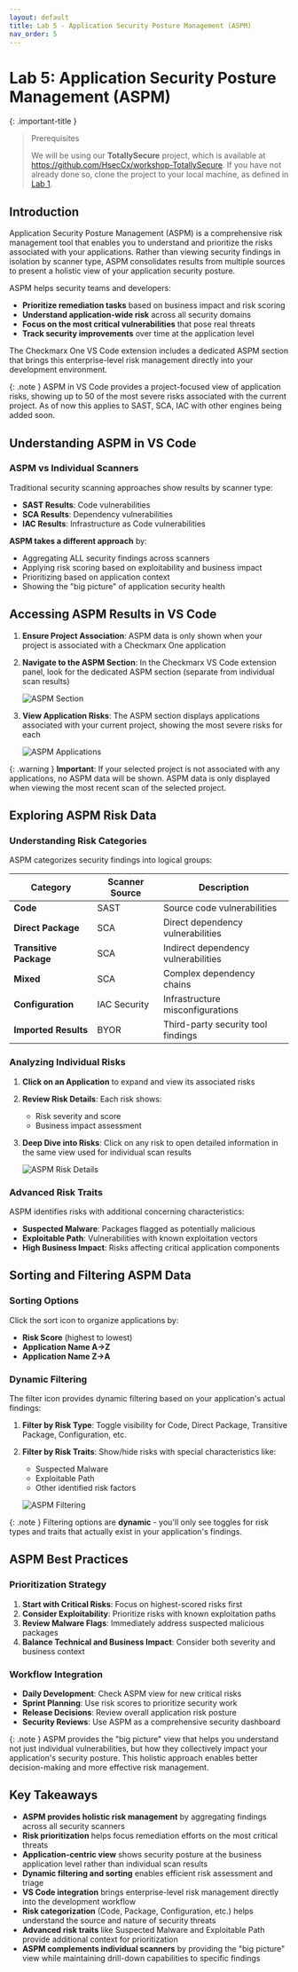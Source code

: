 ```yaml
---
layout: default
title: Lab 5 - Application Security Posture Management (ASPM)
nav_order: 5
---
```


# Lab 5: Application Security Posture Management (ASPM)

{: .important-title }
> Prerequisites
>
> We will be using our __TotallySecure__ project, which is available at https://github.com/HsecCx/workshop-TotallySecure. If you have not already done so, clone the project to your local machine, as defined in [Lab 1](../lab1_setup/).

## Introduction

Application Security Posture Management (ASPM) is a comprehensive risk management tool that enables you to understand and prioritize the risks associated with your applications. Rather than viewing security findings in isolation by scanner type, ASPM consolidates results from multiple sources to present a holistic view of your application security posture.

ASPM helps security teams and developers:
- __Prioritize remediation tasks__ based on business impact and risk scoring
- __Understand application-wide risk__ across all security domains
- __Focus on the most critical vulnerabilities__ that pose real threats
- __Track security improvements__ over time at the application level

The Checkmarx One VS Code extension includes a dedicated ASPM section that brings this enterprise-level risk management directly into your development environment.

{: .note }
ASPM in VS Code provides a project-focused view of application risks, showing up to 50 of the most severe risks associated with the current project. As of now this applies to SAST, SCA, IAC with other engines being added soon.

## Understanding ASPM in VS Code

### ASPM vs Individual Scanners

Traditional security scanning approaches show results by scanner type:
- __SAST Results__: Code vulnerabilities
- __SCA Results__: Dependency vulnerabilities  
- __IAC Results__: Infrastructure as Code vulnerabilities

__ASPM takes a different approach__ by:
- Aggregating ALL security findings across scanners
- Applying risk scoring based on exploitability and business impact
- Prioritizing based on application context
- Showing the "big picture" of application security health

## Accessing ASPM Results in VS Code

1. __Ensure Project Association__: ASPM data is only shown when your project is associated with a Checkmarx One application

2. __Navigate to the ASPM Section__: In the Checkmarx VS Code extension panel, look for the dedicated ASPM section (separate from individual scan results)

    ![ASPM Section](./assets/images/aspm_section.png "ASPM Section in VS Code")

3. __View Application Risks__: The ASPM section displays applications associated with your current project, showing the most severe risks for each

    ![ASPM Applications](./assets/images/aspm_applications.png "ASPM Applications View")

{: .warning }
__Important__: If your selected project is not associated with any applications, no ASPM data will be shown. ASPM data is only displayed when viewing the most recent scan of the selected project.

## Exploring ASPM Risk Data

### Understanding Risk Categories

ASPM categorizes security findings into logical groups:

| Category | Scanner Source | Description |
|----------|----------------|-------------|
| __Code__ | SAST | Source code vulnerabilities |
| __Direct Package__ | SCA | Direct dependency vulnerabilities |
| __Transitive Package__ | SCA | Indirect dependency vulnerabilities |
| __Mixed__ | SCA | Complex dependency chains |
| __Configuration__ | IAC Security | Infrastructure misconfigurations |
| __Imported Results__ | BYOR | Third-party security tool findings |

### Analyzing Individual Risks

1. __Click on an Application__ to expand and view its associated risks

2. __Review Risk Details__: Each risk shows:
   - Risk severity and score
   - Business impact assessment

3. __Deep Dive into Risks__: Click on any risk to open detailed information in the same view used for individual scan results

    ![ASPM Risk Details](./assets/images/aspm_risk_details.png "ASPM Risk Details")

### Advanced Risk Traits

ASPM identifies risks with additional concerning characteristics:

- __Suspected Malware__: Packages flagged as potentially malicious
- __Exploitable Path__: Vulnerabilities with known exploitation vectors
- __High Business Impact__: Risks affecting critical application components

## Sorting and Filtering ASPM Data

### Sorting Options

Click the sort icon to organize applications by:
- __Risk Score__ (highest to lowest)
- __Application Name A→Z__
- __Application Name Z→A__

### Dynamic Filtering

The filter icon provides dynamic filtering based on your application's actual findings:

1. __Filter by Risk Type__: Toggle visibility for Code, Direct Package, Transitive Package, Configuration, etc.

2. __Filter by Risk Traits__: Show/hide risks with special characteristics like:
   - Suspected Malware
   - Exploitable Path
   - Other identified risk factors

    ![ASPM Filtering](./assets/images/aspm_filtering.png "ASPM Filtering Options")

{: .note }
Filtering options are __dynamic__ - you'll only see toggles for risk types and traits that actually exist in your application's findings.

## ASPM Best Practices

### Prioritization Strategy

1. __Start with Critical Risks__: Focus on highest-scored risks first
2. __Consider Exploitability__: Prioritize risks with known exploitation paths
3. __Review Malware Flags__: Immediately address suspected malicious packages
4. __Balance Technical and Business Impact__: Consider both severity and business context

### Workflow Integration

- __Daily Development__: Check ASPM view for new critical risks
- __Sprint Planning__: Use risk scores to prioritize security work
- __Release Decisions__: Review overall application risk posture
- __Security Reviews__: Use ASPM as a comprehensive security dashboard

{: .note }
ASPM provides the "big picture" view that helps you understand not just individual vulnerabilities, but how they collectively impact your application's security posture. This holistic approach enables better decision-making and more effective risk management.

## Key Takeaways

- __ASPM provides holistic risk management__ by aggregating findings across all security scanners
- __Risk prioritization__ helps focus remediation efforts on the most critical threats
- __Application-centric view__ shows security posture at the business application level rather than individual scan results
- __Dynamic filtering and sorting__ enables efficient risk assessment and triage
- __VS Code integration__ brings enterprise-level risk management directly into the development workflow
- __Risk categorization__ (Code, Package, Configuration, etc.) helps understand the source and nature of security threats
- __Advanced risk traits__ like Suspected Malware and Exploitable Path provide additional context for prioritization
- __ASPM complements individual scanners__ by providing the "big picture" view while maintaining drill-down capabilities to specific findings

